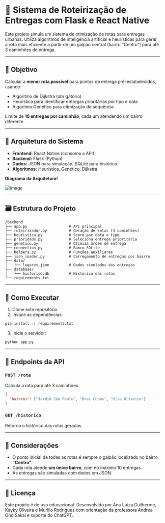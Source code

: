 
# 🚚 Sistema de Roteirização de Entregas com Flask e React Native

Este projeto simula um sistema de otimização de rotas para entregas urbanas. Utiliza algoritmos de inteligência artificial e heurísticas para gerar a rota mais eficiente a partir de um galpão central (bairro "Centro") para até 3 caminhões de entrega.

---

## 📌 Objetivo

Calcular a **menor rota possível** para pontos de entrega pré-estabelecidos, usando:

- Algoritmo de Dijkstra (obrigatório)
- Heurística para identificar entregas prioritárias por tipo e data
- Algoritmo Genético para otimização de sequência

Limite de **10 entregas por caminhão**, cada um atendendo um bairro diferente.

---

## 🧠 Arquitetura do Sistema

- **Frontend:** React Native (consome a API)
- **Backend:** Flask (Python)
- **Dados:** JSON para simulação, SQLite para histórico
- **Algoritmos:** Heurística, Genético, Dijkstra

**Diagrama da Arquitetura!**

![image](https://github.com/user-attachments/assets/7e384fb9-2870-448a-b5ad-f6a081e6b740)


---

## 🗃️ Estrutura do Projeto

```
/backend
├── app.py                   # API principal
├── roteirizador.py          # Geração de rotas (3 caminhões)
├── heuristica.py            # Score por data e tipo
├── prioridade.py            # Seleciona entrega prioritária
├── genetico.py              # Otimiza ordem de entrega
├── connection.py            # Banco SQLite
├── helpers.py               # Funções auxiliares
├── json_loader.py           # Carregamento de entregas por bairro
├── data/
│   └── lugares.json         # Dados simulados das entregas
├── database/
│   └── historico.db         # Histórico das rotas
└── requirements.txt
```

---

## 🚀 Como Executar

1. Clone este repositório
2. Instale as dependências:
```bash
pip install -r requirements.txt
```
3. Inicie o servidor:
```bash
python app.py
```

---

## 🔗 Endpoints da API

### `POST /rota`
Calcula a rota para até 3 caminhões.
```json
{
  "bairros": ["Jardim São Paulo", "Braz Cubas", "Vila Oliveira"]
}
```

### `GET /historico`
Retorna o histórico das rotas geradas.

---

## 📍 Considerações

- O ponto inicial de todas as rotas é sempre o galpão localizado no bairro **"Centro"**.
- Cada rota atende **um único bairro**, com no máximo 10 entregas.
- As entregas são simuladas com dados em JSON.

---

## 📄 Licença

Este projeto é de uso educacional. Desenvolvido por Ana Luiza Guilherme, Kayky Oliveira e Murillo Rodrigues com orientação da professora Andrea Ono Sakai e suporte do ChatGPT.
